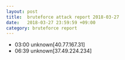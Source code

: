 ```yaml
---
layout: post
title:  bruteforce attack report 2018-03-27
date:   2018-03-27 23:59:59 +09:00
category: bruteforce report
---
```


* 03:00 unknown[40.77.167.31]
* 06:39 unknown[37.49.224.234]
